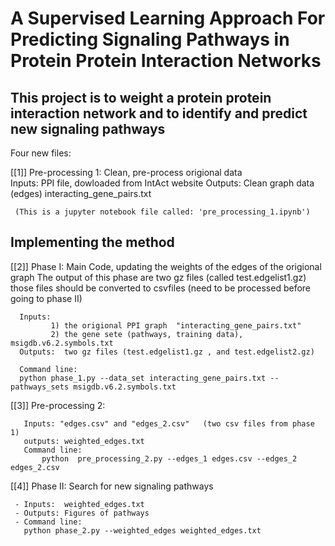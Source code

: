 

# A Supervised Learning Approach For Predicting Signaling Pathways in Protein Protein Interaction Networks

## This project is to weight a protein protein interaction network and to identify and predict new signaling pathways  


Four new files: 

[[1]] Pre-processing 1:  Clean, pre-process origional data            
      Inputs: PPI file, dowloaded from IntAct website 
      Outputs: Clean graph data (edges)  interacting_gene_pairs.txt
      
     (This is a jupyter notebook file called: 'pre_processing_1.ipynb')


## Implementing the method ##

[[2]] Phase I:  Main Code, updating the weights of the edges of the origional graph
      The output of this phase are two gz files (called test.edgelist1.gz)
      those files should be converted to csvfiles
      (need to be processed before going to phase II)  
      
      Inputs:  
             1) the origional PPI graph  "interacting_gene_pairs.txt"
             2) the gene sete (pathways, training data), msigdb.v6.2.symbols.txt         
      Outputs:  two gz files (test.edgelist1.gz , and test.edgelist2.gz)    

      Command line: 
      python phase_1.py --data_set interacting_gene_pairs.txt --pathways_sets msigdb.v6.2.symbols.txt 


[[3]]  Pre-processing 2: 
       
       Inputs: "edges.csv" and "edges_2.csv"   (two csv files from phase 1)
       outputs: weighted_edges.txt   
       Command line: 
           python  pre_processing_2.py --edges_1 edges.csv --edges_2 edges_2.csv 



[[4]] Phase II: Search for new signaling pathways
     
     - Inputs:  weighted_edges.txt 
     - Outputs: Figures of pathways
     - Command line:
       python phase_2.py --weighted_edges weighted_edges.txt   

